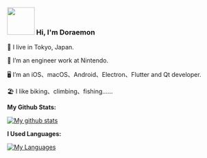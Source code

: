 <!--<h3>
 <img src="assets/hello.gif" width="64"/>
  Hi, I'm Doraemon
</h3>-->

<!--<h3>
 <img src="assets/drag.gif" width="64"/>
  Hi, I'm Doraemon
</h3>-->

<h3>
 <img src="https://p.ipic.vip/0zcwds.gif" width="64"/>
  Hi, I'm Doraemon
</h3>

<!--<h3>
 <img src="https://p.ipic.vip/ss9hjt.gif" width="32"/>
  Hi, I'm Doraemon
</h3>-->

📍 I live in Tokyo, Japan.

🏢 I’m an engineer work at Nintendo.

🖥 I’m an iOS、macOS、Android、Electron、Flutter and Qt developer.

🏖 	 I like biking、climbing、fishing......

**My Github Stats:**

[![My github stats](https://github-readme-stats.vercel.app/api?username=MagicDoraemon&count_private=true&show_icons=true&theme=buefy&hide=contribs,prs,issues)](https://github.com/MagicDoraemon) 

**I Used Languages:**

[![My Languages](https://github-readme-stats.vercel.app/api/top-langs/?username=MagicDoraemon&layout=compact&langs_count=8&theme=buefy)](https://github.com/MagicDoraemon)

